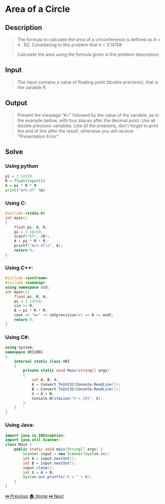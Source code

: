 # Area of a Circle

## Description

> The formula to calculate the area of a circumference is defined as A = π . R2. Considering to this problem that π = 3.14159:
>
> Calculate the area using the formula given in the problem description.

## Input

> The input contains a value of floating point (double precision), that is the variable R.

## Output

> Present the message "A=" followed by the value of the variable, as in the example bellow, with four places after the decimal point. Use all double precision variables. Like all the problems, don't forget to print the end of line after the result, otherwise you will receive "Presentation Error".

## Solve

### Using python

```python
pi = 3.14159
R = float(input())
A = pi * R * R
print("A=%.4f" %A)
```

### Using C:

```c
#include <stdio.h>
int main()
{
    float pi, A, R;
    pi = 3.14159;
    scanf("%f", &R);
    A = pi * R * R;
    printf("A=%.4f\n", A);
    return 0;
}
```

### Using C++:

```c++
#include <iostream>
#include <iomanip>
using namespace std;
int main(){
    float pi, R, A;
    pi = 3.14159;
    cin >> R;
    A = pi * R * R;
    cout << "A=" << setprecision(4) << A << endl;
    return 0;
}
```

### Using C#:

```c#
using System;
namespace URI1001
{
    internal static class URI
    {
        private static void Main(string[] args)
        {
            int A, B, X;
            A = Convert.ToInt32(Console.ReadLine());
            B = Convert.ToInt32(Console.ReadLine());
            X = A + B;
            Console.WriteLine("X = {0}", X);
        }
    }
}
```

### Using Java:

```java
import java.io.IOException;
import java.util.Scanner;
class Main {
    public static void main(String[] args) {
        Scanner input = new Scanner(System.in);
        int A = input.nextInt();
        int B = input.nextInt();
        input.close();
        int X = A + B;
        System.out.println("X = " + X);
    }
}
```

[⏮️ Previous](/URI_1001/URI_1001.md)
[🏠 Home](/README.md)
[⏭️ Next](/URI_1003/URI_1003.md)
